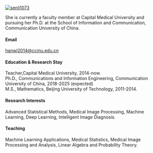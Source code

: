 

[![senli1073](https://img.shields.io/badge/senli1073-github-blue?logo=github)](https://github.com/senli1073)

She is currently a faculty member at Capital Medical University and pursuing her Ph.D. at the School of Information and Communication, Communication University of China.

#### Email
hanwj2014@ccmu.edu.cn

#### Education & Research Stay
Teacher,Capital Medical University, 2014-now.\
Ph.D., Communications and Information Engineering, Communication University of China, 2018-2025 (expected)\
M.S., Mathematics, Beijing University of Technology, 2011-2014.

#### Research Interests
Advanced Statistical Methods, Medical Image Processing, Machine Learning, Deep Learning, Intelligent Image Diagnosis.

#### Teaching
Machine Learning Applications, Medical Statistics, Medical Image Processing and Analysis, Linear Algebra and Probability Theory.



